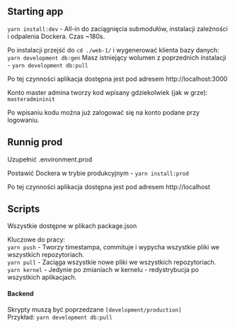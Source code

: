 ## Starting app
`yarn install:dev` - All-in do zaciągnięcia submodułów, instalacji zależności i odpalenia Dockera. Czas ~180s. 

Po instalacji przejść do `cd ./web-1/` i wygenerować klienta bazy danych: `yarn development db:gen`
Masz istniejący wolumen z poprzednich instalacji - `yarn development db:pull`  

Po tej czynności aplikacja dostępna jest pod adresem http://localhost:3000

Konto master admina tworzy kod wpisany gdziekolwiek (jak w grze): `masteradmininit`

Po wpisaniu kodu można już zalogować się na konto podane przy logowaniu.


## Runnig prod
Uzupełnić .environment.prod

Postawić Dockera w trybie produkcyjnym - `yarn install:prod`

Po tej czynności aplikacja dostępna jest pod adresem http://localhost

## Scripts
Wszystkie dostępne w plikach package.json

Kluczowe do pracy:  
`yarn push` - Tworzy timestampa, commituje i wypycha wszystkie pliki we wszystkich repozytoriach.   
`yarn pull` - Zaciąga wszystkie nowe pliki we wszystkich repozytoriach.  
`yarn kernel` - Jedynie po zmianiach w kernelu - redystrybucja po wszystkich aplikacjach.  

#### Backend
Skrypty muszą być poprzedzane `[development/production]`  
Przykład: `yarn development db:pull`  

